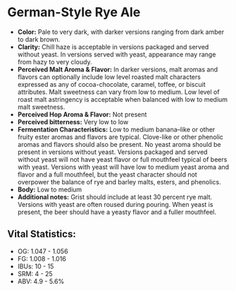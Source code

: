 # German-Style Rye Ale

- **Color:** Pale to very dark, with darker versions ranging from dark amber to dark brown.
- **Clarity:** Chill haze is acceptable in versions packaged and served without yeast. In versions served with yeast, appearance may range from hazy to very cloudy.
- **Perceived Malt Aroma & Flavor:** In darker versions, malt aromas and flavors can optionally include low level roasted malt characters expressed as any of cocoa-chocolate, caramel, toffee, or biscuit attributes. Malt sweetness can vary from low to medium. Low level of roast malt astringency is acceptable when balanced with low to medium malt sweetness.
- **Perceived Hop Aroma & Flavor:** Not present
- **Perceived bitterness:** Very low to low
- **Fermentation Characteristics:** Low to medium banana–like or other fruity ester aromas and flavors are typical. Clove-like or other phenolic aromas and flavors should also be present. No yeast aroma should be present in versions without yeast. Versions packaged and served without yeast will not have yeast flavor or full mouthfeel typical of beers with yeast. Versions with yeast will have low to medium yeast aroma and flavor and a full mouthfeel, but the yeast character should not overpower the balance of rye and barley malts, esters, and phenolics.
- **Body:** Low to medium
- **Additional notes:** Grist should include at least 30 percent rye malt. Versions with yeast are often roused during pouring. When yeast is present, the beer should have a yeasty flavor and a fuller mouthfeel.

## Vital Statistics:

- OG: 1.047 - 1.056
- FG: 1.008 - 1.016
- IBUs: 10 - 15
- SRM: 4 - 25
- ABV: 4.9 - 5.6% 
